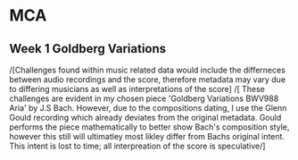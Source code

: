 # MCA
## Week 1 Goldberg Variations
/[Challenges found within music related data would include the differneces between audio recordings and the score, therefore metadata may vary due to differing musicians as well as interpretations of the score\] 
/[ These challenges are evident in my chosen piece 'Goldberg Variations BWV988 Aria' by J.S Bach. However, due to the compositions dating, I use the Glenn Gould recording which already deviates from the original metadata. Gould performs the piece mathematically to better show Bach's composition style, however this still will ultimatley most likley differ from Bachs original intent. This intent is lost to time; all interpreation of the score is speculative/]
